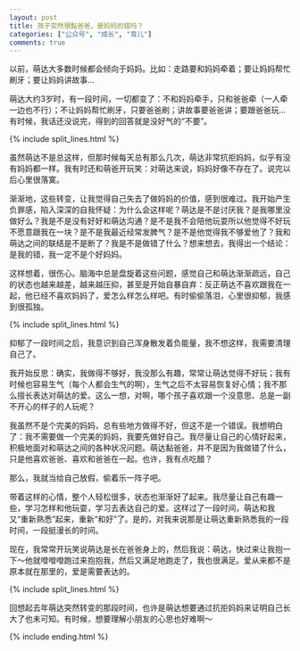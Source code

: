 ```yaml
---
layout: post
title: 孩子突然很黏爸爸，是妈妈的错吗？
categories: ["公众号", "成长", "育儿"]
comments: true
---
```


以前，萌达大多数时候都会倾向于妈妈。比如：走路要和妈妈牵着；要让妈妈帮忙刷牙；要让妈妈讲故事...

萌达大约3岁时，有一段时间，一切都变了：不和妈妈牵手，只和爸爸牵（一人牵一边也不行）；不让妈妈帮忙刷牙，只要爸爸刷；讲故事要爸爸讲；要跟爸爸玩...有时候，我话还没说完，得到的回答就是没好气的“不要”。

<!--more-->

{% include split_lines.html %}

虽然萌达不是总这样，但那时候每天总有那么几次，萌达非常抗拒妈妈，似乎有没有妈妈都一样。我有时还和萌爸开玩笑：对萌达来说，妈妈好像不存在了。说完以后心里很落寞。

渐渐地，这些转变，让我觉得自己失去了做妈妈的价值，感到很难过。我开始产生负罪感，陷入深深的自我怀疑：为什么会这样呢？萌达是不是讨厌我？是我哪里没做好么？我是不是没有好好和萌达沟通？是不是我不会陪他玩耍所以他觉得不好玩不愿意跟我在一块？是不是我最近经常发脾气？是不是他觉得我不够爱他了？我和萌达之间的联结是不是断了？我是不是做错了什么？想来想去，我得出一个结论：是我的错，我一定不是个好妈妈。

这样想着，很伤心。脑海中总是盘旋着这些问题，感觉自己和萌达渐渐疏远，自己的状态也越来越差，越来越压抑，甚至是开始自暴自弃：反正萌达不喜欢跟我在一起，他已经不喜欢妈妈了，爱怎么样怎么样吧。有时偷偷落泪，心里很抑郁，我感到很孤独。

{% include split_lines.html %}

抑郁了一段时间之后，我意识到自己浑身散发着负能量，我不想这样，我需要清理自己了。

我开始反思：确实，我做得不够好，我没那么有趣，常常让萌达觉得不好玩；我有时候也容易生气（每个人都会生气的啊），生气之后不太容易恢复好心情；我不那么擅长表达对萌达的爱。这么一想，对啊，哪个孩子喜欢跟一个没意思、总是一副不开心的样子的人玩呢？

我虽然不是个完美的妈妈，总有些地方做得不好，但这不是一个错误。我想明白了：我不需要做一个完美的妈妈，我要先做好自己。我尽量让自己的心情好起来，积极地面对和萌达之间的各种状况问题。萌达黏爸爸，并不是因为我做错了什么，只是他喜欢爸爸、喜欢和爸爸在一起。也许，我有点吃醋？

那么，我就当给自己放假，偷着乐一阵子吧。

带着这样的心情，整个人轻松很多，状态也渐渐好了起来。我尽量让自己有趣一些，学习怎样和他玩耍，学习去表达自己的爱。这样过了一段时间，萌达和我又“重新熟悉”起来，重新“和好”了。是的，对我来说那是让萌达重新熟悉我的一段时间，一段挺漫长的时间。

现在，我常常开玩笑说萌达是长在爸爸身上的，然后我说：萌达，快过来让我抱一下～他就噔噔噔跑过来抱抱我，然后又满足地跑走了，我也很满足。爱从来都不是原本就在那里的，爱是需要表达的。

{% include split_lines.html %}

回想起去年萌达突然转变的那段时间，也许是萌达想要通过抗拒妈妈来证明自己长大了也未可知。有时候，想要理解小朋友的心思也好难啊～

{% include ending.html %}
